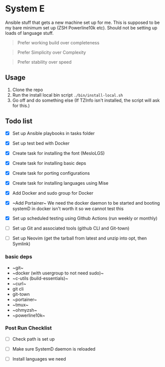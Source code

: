 # System E

Ansible stuff that gets a new machine set up for me. This is supposed to be my bare minimum set up (ZSH Powerline10k etc). Should not be setting up loads of language stuff.

> Prefer working build over completeness

> Prefer Simplicity over Complexity

> Prefer stability over speed

## Usage
1. Clone the repo
2. Run the install local bin script `./bin/install-local.sh`
3. Go off and do something else (If TZInfo isn't installed, the script will ask for this.)

## Todo list
- [x] Set up Ansible playbooks in tasks folder
- [x] Set up test bed with Docker
- [x] Create task for installing the font (MesloLGS)
- [x] Create task for installing basic deps
- [x] Create task for porting configurations
- [x] Create task for installing languages using Mise
- [x] Add Docker and sudo group for Docker
- [x] ~Add Portainer~ We need the docker daemon to be started and booting systemD in docker isn't worth it so we cannot test this
- [x] Set up scheduled testing using Github Actions (run weekly or monthly)
- [ ] Set up Git and associated tools (github CLI and Git-town)
- [ ] Set up Neovim (get the tarball from latest and unzip into opt, then Symlink)


### basic deps
- ~git~
- ~docker (with usergroup to not need sudo)~
- ~c-utils (build-essentials)~
- ~curl~
- git cli
- git-town
- ~portainer~
- ~tmux~
- ~ohmyzsh~
- ~powerline10k~


### Post Run Checklist
- [ ] Check path is set up
- [ ] Make sure SystemD daemon is reloaded
- [ ] Install languages we need

